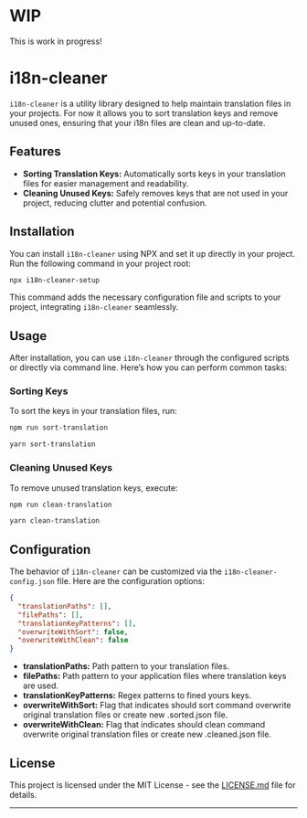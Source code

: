 # WIP
This is work in progress!

# i18n-cleaner

`i18n-cleaner` is a utility library designed to help maintain translation files in your projects. For now it allows you to sort translation keys and remove unused ones, ensuring that your i18n files are clean and up-to-date.

## Features

- **Sorting Translation Keys:** Automatically sorts keys in your translation files for easier management and readability.
- **Cleaning Unused Keys:** Safely removes keys that are not used in your project, reducing clutter and potential confusion.

## Installation

You can install `i18n-cleaner` using NPX and set it up directly in your project. Run the following command in your project root:

```bash
npx i18n-cleaner-setup
```

This command adds the necessary configuration file and scripts to your project, integrating `i18n-cleaner` seamlessly.

## Usage

After installation, you can use `i18n-cleaner` through the configured scripts or directly via command line. Here’s how you can perform common tasks:

### Sorting Keys

To sort the keys in your translation files, run:

```bash
npm run sort-translation
```
```bash
yarn sort-translation
```

### Cleaning Unused Keys

To remove unused translation keys, execute:

```bash
npm run clean-translation
```
```bash
yarn clean-translation
```

## Configuration

The behavior of `i18n-cleaner` can be customized via the `i18n-cleaner-config.json` file. Here are the configuration options:

```json
{
  "translationPaths": [],
  "filePaths": [],
  "translationKeyPatterns": [],
  "overwriteWithSort": false,
  "overwriteWithClean": false
}
```

- **translationPaths:** Path pattern to your translation files.
- **filePaths:** Path pattern to your application files where translation keys are used.
- **translationKeyPatterns:** Regex patterns to fined yours keys.
- **overwriteWithSort:** Flag that indicates should sort command overwrite original translation files or create new .sorted.json file.
- **overwriteWithClean:** Flag that indicates should clean command overwrite original translation files or create new .cleaned.json file.


## License

This project is licensed under the MIT License - see the [LICENSE.md](LICENSE) file for details.

---